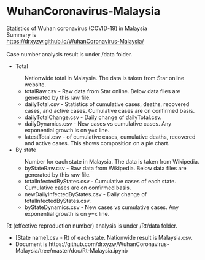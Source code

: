 # WuhanCoronavirus-Malaysia
Statistics of Wuhan coronavirus (COVID-19) in Malaysia<br>
Summary is<br>
https://drxyzw.github.io/WuhanCoronavirus-Malaysia/<br>
<br>
Case number analysis result is under /data folder.<br> 
<ul><li>Total</li>
<ul>
Nationwide total in Malaysia. The data is taken from Star online website.</li>
<li>totalRaw.csv - Raw data from Star online. Below data files are generated by this raw file.</li>
<li>dailyTotal.csv - Statistics of cumulative cases, deaths, recovered cases, and active cases. Cumulative cases are on confirmed basis.</li>
<li>dailyTotalChange.csv - Daily change of dailyTotal.csv.</li>
<li>dailyDynamics.csv - New cases vs cumulative cases. Any exponential growth is on y=x line.</li>
<li>latestTotal.csv - of cumulative cases, cumulative deaths, recovered and active cases. This shows composition on a pie chart.</li>
</ul>
<li>By state</li>
<ul>
Number for each state in Malaysia. The data is taken from Wikipedia.</li>
<li>byStateRaw.csv - Raw data from Wikipedia. Below data files are generated by this raw file.</li>
<li>totalInfectedByStates.csv - Cumulative cases of each state. Cumulative cases are on confirmed basis.</li>
<li>newDailyInfectedByStates.csv - Daily change of totalInfectedByStates.csv.</li>
<li>byStateDynamics.csv - New cases vs cumulative cases. Any exponential growth is on y=x line.</li>
</ul>
</ul>
Rt (effective reproduction number) analysis is under /Rt/data folder.<br>
<ul><li>[State name].csv - Rt of each state. Nationwide result is Malaysia.csv.</li>
<li>Document is https://github.com/drxyzw/WuhanCoronavirus-Malaysia/tree/master/doc/Rt-Malaysia.ipynb</li></ul>


